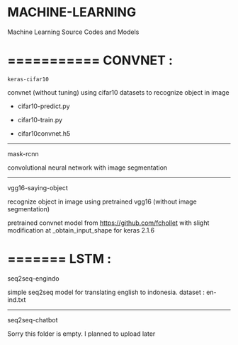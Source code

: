 # MACHINE-LEARNING
Machine Learning Source Codes and Models

===========
CONVNET :
==========

 	keras-cifar10 	
  
  convnet (without tuning) using cifar10 datasets to recognize object in image
  
  - cifar10-predict.py
  
  - cifar10-train.py 
	
  - cifar10convnet.h5
  -----------------------------------------------------------------------------------
  
  mask-rcnn
  
  convolutional neural network with image segmentation
  
  ------------------------------------------------------------------------------------
  
  vgg16-saying-object
  
  recognize object in image using pretrained vgg16 (without image segmentation)
 
  
  pretrained convnet model from https://github.com/fchollet
  with slight modification at _obtain_input_shape for keras 2.1.6
  
  
=======
LSTM :
=======

  
  seq2seq-engindo
  
  simple seq2seq model for translating english to indonesia.
  dataset : en-ind.txt
  
  
  -----------------------------------------------------------------------------------
  
  seq2seq-chatbot
  
  Sorry this folder is empty. I planned to upload later
  
  
  
  
  

